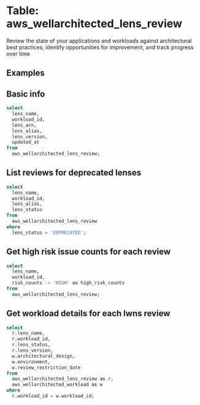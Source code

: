 # Table: aws_wellarchitected_lens_review

Review the state of your applications and workloads against architectural best practices, identify opportunities for improvement, and track progress over time

## Examples

## Basic info

```sql
select
  lens_name,
  workload_id,
  lens_arn,
  lens_alias,
  lens_version,
  updated_at
from
  aws_wellarchitected_lens_review;
```

## List reviews for deprecated lenses

```sql
select
  lens_name,
  workload_id,
  lens_alias,
  lens_status
from
  aws_wellarchitected_lens_review
where
  lens_status = 'DEPRECATED';
```

## Get high risk issue counts for each review

```sql
select
  lens_name,
  workload_id,
  risk_counts -> 'HIGH' as high_risk_counts
from
  aws_wellarchitected_lens_review;
```

## Get workload details for each lwns review

```sql
select
  r.lens_name,
  r.workload_id,
  r.lens_status,
  r.lens_version,
  w.architectural_design,
  w.environment,
  w.review_restriction_date
from
  aws_wellarchitected_lens_review as r,
  aws_wellarchitected_workload as w
where
  r.workload_id = w.workload_id;
```